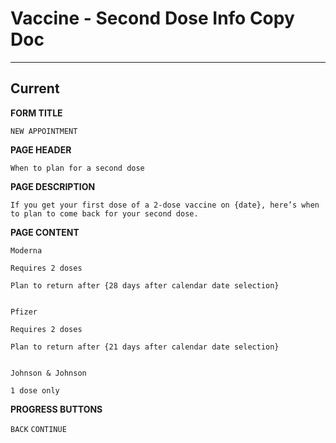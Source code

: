 # Vaccine - Second Dose Info Copy Doc
---

## Current

**FORM TITLE**

```
NEW APPOINTMENT
```

**PAGE HEADER**

```
When to plan for a second dose
```

**PAGE DESCRIPTION**

```
If you get your first dose of a 2-dose vaccine on {date}, here’s when to plan to come back for your second dose.
```

**PAGE CONTENT**

```
Moderna

Requires 2 doses

Plan to return after {28 days after calendar date selection}


Pfizer

Requires 2 doses

Plan to return after {21 days after calendar date selection}


Johnson & Johnson

1 dose only
```

**PROGRESS BUTTONS**

```BACK```
```CONTINUE```

